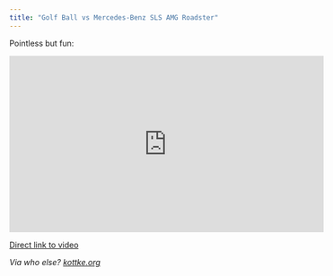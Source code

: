 ```yaml
---
title: "Golf Ball vs Mercedes-Benz SLS AMG Roadster"
---
```

<p>Pointless but fun:</p>
<p><iframe width="560" height="315" src="http://www.youtube.com/embed/VgKMGwfo5sg?rel=0" frameborder="0" allowfullscreen></iframe></p>
<p><a href="http://youtu.be/VgKMGwfo5sg">Direct link to video</a></p>
<p><em>Via who else? <a href="http://kottke.org/12/06/video-of-a-mercedes-racing-a-golf-ball">kottke.org</a></em></p>
